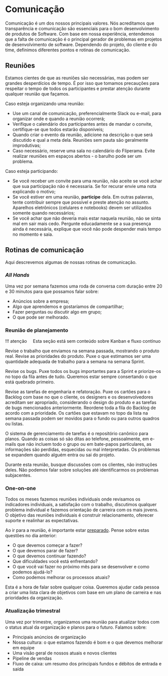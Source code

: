 # Comunicação

Comunicação é um dos nossos principais valores. Nós acreditamos que transparência e comunicação são essenciais para o bom desenvolvimento de produtos de Software. Com base em nossa experiência, entendemos que a falta de comunicação é o principal gerador de problemas em projetos de desenvolvimento de software. Dependendo do projeto, do cliente e do time, definimos diferentes pontos e rotinas de comunicação.

## Reuniões

Estamos cientes de que as reuniões são necessárias, mas podem ser grandes desperdícios de tempo. É por isso que tomamos precauções para respeitar o tempo de todos os participantes e prestar atenção durante qualquer reunião que façamos.

Caso esteja organizando uma reunião:

* Use um canal de comunicação, preferencialmente Slack ou e-mail, para organizar onde e quando a reunião ocorrerá;
* Verifique o calendário dos participantes antes de mandar o convite, certifique-se que todos estarão disponíveis;
* Quando criar o evento da reunião, adicione na descrição o que será discutido e qual a meta dela. Reuniões sem pauta são geralmente improdutivas;
* Caso necessário, reserve uma sala no calendário do Fliperama. Evite realizar reuniões em espaços abertos - o barulho pode ser um problema.

Caso esteja participando:

* Se você receber um convite para uma reunião, não aceite se você achar que sua participação não é necessaria. Se for recurar envie uma nota explicando o motivo;
* Se você estiver em uma reunião, **participe** dela. Em outras palavras, tente contribuir sempre que possível e preste atenção no assunto. Aparelhos eletrônicos (celulares e notebooks) devem ser utilizados somente quando necessários;
* Se você achar que não deveria mais estar naquela reunião, não se sinta mal em sair mais cedo. Pergunte educadamente se a sua presença ainda é necessária, explique que você não pode despender mais tempo no momento e saia.

## Rotinas de comunicação

Aqui descrevemos algumas de nossas rotinas de comunicação.

### _All Hands_

Uma vez por semana fazemos uma roda de conversa com duração entre 20 e 30 minutos para que possamos falar sobre:

* Anúncios sobre a empresa;
* Algo que aprendemos e gostaríamos de compartilhar;
* Fazer perguntas ou discutir algo em grupo;
* O que pode ser melhorado.

### Reunião de planejamento

!!! atenção
    Esta seção está sem conteúdo sobre Kanban e fluxo contínuo

Revise o trabalho que enviamos na semana passada, mostrando o produto real. Revise as prioridades do produto. Puxe o que estimamos ser uma quantidade adequada de trabalho para a semana na semana Sprint.

Revise os bugs. Puxe todos os bugs importantes para a Sprint e priorize-os no topo da fila antes de tudo. Queremos estar sempre consertando o que está quebrado primeiro.

Revise as tarefas de engenharia e refatoração. Puxe os cartões para o Backlog com base no que o cliente, os designers e os desenvolvedores acreditam ser apropriado, considerando o design do produto e as tarefas de bugs mencionados anteriormente. Reordene toda a fila do Backlog de acordo com a prioridade. Os cartões que estavam no topo da lista na semana passada podem ser movidos para o fundo ou para outros quadros ou listas.

O sistema de gerenciamento de tarefas é o repositório canônico para planos. Quando as coisas só são ditas ao telefone, pessoalmente, em e-mails que não incluem todo o grupo ou em bate-papos particulares, as informações são perdidas, esquecidas ou mal interpretadas. Os problemas se expandem quando alguém entra ou sai do projeto.

Durante esta reunião, busque discussões com os clientes, não instruções deles. Não podemos falar sobre soluções até identificarmos os problemas subjacentes.

### One-on-one

Todos os meses fazemos reuniões individuais onde revisamos os indicadores individuais, a satisfação com o trabalho, discutimos qualquer problema individual e fazemos orientação de carreira com os mais jovens. O objetivo das reuniões individuais é construir relacionamento, oferecer suporte e realinhar as expectativas.

Ao ir para a reunião, é importante estar [preparado](https://m.signalvnoise.com/how-to-prepare-for-a-one-on-one-meeting-as-an-employee-fc2a46912a4c). Pense sobre estas questões no dia anterior:

* O que devemos começar a fazer?
* O que devemos parar de fazer?
* O que devemos continuar fazendo?
* Que dificuldades você está enfrentando?
* O que você vai fazer no próximo mês para se desenvolver e como podemos ajudá-lo?
* Como podemos melhorar os processos atuais?

Esta é a hora de falar sobre qualquer coisa. Queremos ajudar cada pessoa a criar uma lista clara de objetivos com base em um plano de carreira e nas prioridades da organização.

### Atualização trimestral

Uma vez por trimestre, organizamos uma reunião para atualizar todos com o status atual da organização e planos para o futuro. Falamos sobre:

* Principais anúncios de organização
* Nossa cultura: o que estamos fazendo é bom e o que devemos melhorar em equipe
* Uma visão geral de nossos atuais e novos clientes
* Pipeline de vendas
* Fluxo de caixa: um resumo dos principais fundos e débitos de entrada e saída
